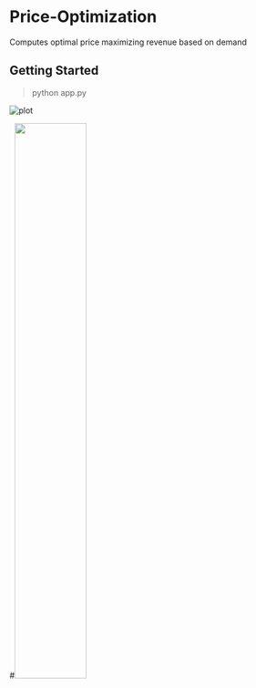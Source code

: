 # **Price-Optimization**
Computes optimal price maximizing revenue based on demand

## Getting Started

>
> python app.py
>

![plot](./assets/Price-optimization.png)

#<img src="https://github.com/mashahin/hypertuning-interactive/blob/master/assets/Price-optimization.png" width=50% height=50%>
